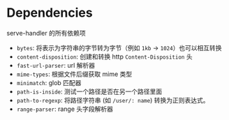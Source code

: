 # Dependencies

serve-handler 的所有依赖项

- `bytes`: 将表示为字符串的字节转为字节（例如 `1kb` -> `1024`）也可以相互转换
- `content-disposition`: 创建和转换 http `Content-Disposition` 头
- `fast-url-parser`: url 解析器
- `mime-types`: 根据文件后缀获取 mime 类型
- `minimatch`: glob 匹配器
- `path-is-inside`: 测试一个路径是否在另一个路径里面
- `path-to-regexp`: 将路径字符串 (如 `/user/: name`) 转换为正则表达式。
- `range-parser`: range 头字段解析器

